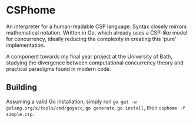 # CSPhome

An interpreter for a human-readable CSP language. Syntax closely mirrors mathematical notation. Written in Go, which already uses a CSP-like model for concurrency, ideally reducing the complexity in creating this 'pure' implementation.

A component towards my final year project at the University of Bath, studying the divergence between computational concurrency theory and practical paradigms found in modern code.

## Building

Assuming a valid Go installation, simply run ```go get -u golang.org/x/tools/cmd/goyacc```, ```go generate```, ```go install```, then ```csphome -f simple.csp```.
